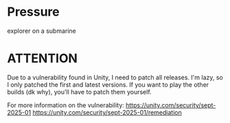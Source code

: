 # Pressure
 explorer on a submarine

# ATTENTION
 Due to a vulnerability found in Unity, I need to patch all releases.
 I'm lazy, so I only patched the first and latest versions.
 If you want to play the other builds (dk why), you'll have to patch them yourself.

For more information on the vulnerability:
 https://unity.com/security/sept-2025-01
 https://unity.com/security/sept-2025-01/remediation
